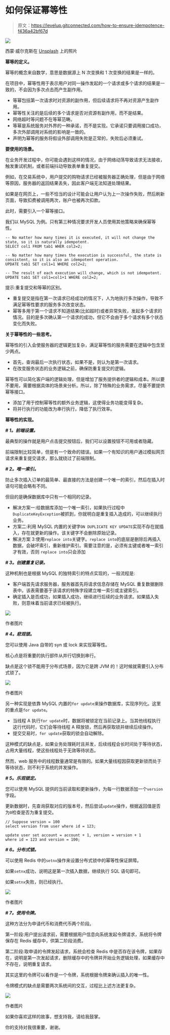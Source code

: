 # 如何保证幂等性

> 原文：<https://levelup.gitconnected.com/how-to-ensure-idempotence-f436a42bf67d>

![](img/10981f9ee0dce4a9f9ab4b379ab746a3.png)

西蒙·威尔克斯在 [Unsplash](https://unsplash.com/s/photos/tree?utm_source=unsplash&utm_medium=referral&utm_content=creditCopyText) 上的照片

**幂等的定义。**

幂等的概念来自数学，意思是数据源上 N 次变换和 1 次变换的结果是一样的。

在项目中，幂等性用于表示用户对同一操作发起的一个请求或多个请求的结果是一致的，不会因为多次点击而产生副作用。

*   等幂包括第一次请求时对资源的副作用，但后续请求将不再对资源产生副作用。
*   幂等性关注的是后续的多个请求是否对资源有副作用，而不是结果。
*   网络超时等问题不在等幂范畴。
*   等幂是系统服务对外界的一种承诺，而不是实现。它承诺只要调用接口成功，多次外部调用对系统的影响是一致的。
*   声明为幂等的服务将假设外部调用失败是正常的，失败后必须重试。

**要使用的场景。**

在业务开发过程中，你可能会遇到这样的情况，由于网络动荡导致请求无法接收，触发重试机制，或者前端抖动导致表单重复提交。

例如，在交易系统中，用户提交的购物请求已经被服务器正确处理，但是由于网络等原因，服务器的返回结果丢失，因此客户端无法知道处理结果。

如果是在网页上，一些不恰当的设计可能会让用户认为上一次操作失败，然后刷新页面，导致扣费被调用两次，账户也被再次扣款。

此时，需要引入一个幂等接口。

我们以 MySQL 为例。只有第三种情况要求开发人员使用其他策略来确保幂等性。

```
-- No matter how many times it is executed, it will not change the state, so it is naturally idempotent.
SELECT col1 FROM tab1 WHER col2=2;

-- No matter how many times the execution is successful, the state is consistent, so it is also an idempotent operation.
UPDATE tab1 SET col1=1 WHERE col2=2;

-- The result of each execution will change, which is not idempotent.
UPDATE tab1 SET col1=col1+1 WHERE col2=2;
```

提示:重复提交和等幂的区别。

*   重复提交是指在第一次请求已经成功的情况下，人为地执行多次操作，导致不满足幂等性要求的服务多次改变状态。
*   幂等多用于第一个请求不知道结果(比如超时)或者异常失败，发起多个请求的情况。目的是多次确认第一个请求的成功，但它不会由于多个请求有多个状态变化而失败。

**关于幂等性的一些思考。**

幂等性的引入会使服务器的逻辑更加复杂，满足幂等性的服务需要在逻辑中包含至少两点。

*   首先，查询最后一次执行状态，如果不是，则认为是第一次请求。
*   在改变服务状态的业务逻辑之前，确保防重复提交的逻辑。

幂等性可以简化客户端的逻辑处理，但是增加了服务提供者的逻辑和成本。所以要不要用，需要根据具体的场景来分析。所以，除了特殊的业务需求，尽量不要提供幂等接口。

*   添加了用于控制幂等性的额外业务逻辑，这使得业务功能变得复杂。
*   将并行执行的功能改为串行执行，降低了执行效率。

**幂等性的实现。**

***# 1。前端设置。***

最典型的操作就是用户点击提交按钮后，我们可以设置按钮不可用或者隐藏。

前端限制比较简单，但是有一个致命的错误。如果一个有知识的用户通过模拟网页请求来重复提交请求，那么就绕过了前端限制。

***# 2。唯一索引。***

防止多次插入订单的最简单、最直接的方法是创建一个唯一的索引，然后在插入时语句可能会略有不同。

但目的是确保数据库中只有一个相同的记录。

*   解决方案一:给数据库添加一个唯一索引，如果执行过程中`DuplicateKeyException`被抓到，你就明白是重复插入造成的，可以继续执行业务。
*   方案二:利用 MySQL 内置的关键字`ON DUPLICATE KEY UPDATE`实现不存在就插入，存在就更新的操作。该关键字不会删除原始记录。
*   解决方案 3:使用`replace into`关键字。`replace into`的底层是删除后再插入数据，会破坏索引，重新维护索引。需要注意的是，必须有主键或者唯一索引才有效，否则 `replace into`只会添加

***# 3。创建重复记录。***

这种机制也是根据 MySQL 的独特索引的特点实现的，一般流程是:

*   客户端首先请求服务器，服务器首先将请求信息存储在 MySQL 重复数据删除表中。该表需要基于该请求的特殊字段建立唯一索引或主键索引。
*   确定插入是否成功，如果插入成功，继续进行后续的业务请求。如果插入失败，则意味着当前请求已经被执行。

![](img/35e36fbb9806218a9d81d49c4a7ca256.png)

作者图片

***# 4。悲观锁。***

您可以使用 Java 自带的 syn 或 lock 来实现幂等性。

核心点是将重要的执行部件从并行切换到串行。

缺点是这个锁不能用于分布式场景，因为它是跨 JVM 的！这时候就需要引入分布式锁了。

![](img/8404b11ba8634c8621b6ee0f0c9cf8ad.png)

作者图片

另一种实现是依靠 MySQL 内置的`for update`来操作数据库，实现序列化。这里的重点是`for update`。

*   当线程 A 执行`for update`时，数据将被锁定在当前记录上。当其他线程执行这行代码时，它们会等待线程 A 释放锁，然后再获取锁并继续后续操作。
*   提交交易时，`for update`获取的锁会自动解除。

这种模式的缺点是，如果业务处理耗时且并发，后续线程会长时间处于等待状态，占用大量线程，使这些线程处于无效等待状态。

然而，web 服务中的线程数量通常是有限的。如果大量线程因获取更新锁而处于等待状态，则不利于系统的并发操作。

***# 5。乐观锁定。***

您可以使用 MySQL 提供的当前读取和更新操作，为每一行数据添加一个`version`字段。

更新数据时，先查询获取对应的版本号，然后尝试`update`操作，根据返回值是否为`0`检查是否为重复提交。

```
// Suppose version = 100
select version from user where id = 123;

update user set account = account + 1, version = version + 1 
where id = 123 and version = 100;
```

***# 6。分布式锁。***

可以使用 Redis 中的`setnx`操作来设置分布式锁中的幂等性保证屏障。

如果`setnx`成功，说明这是第一次插入数据，继续执行 SQL 语句即可。

如果`setnx`失败，则已经执行。

![](img/a8a83ec9c17d3834ad798f2d2faffb75.png)

作者图片

***# 7。使用令牌。***

这种方法分为申请代币和消费代币两个阶段。

第一阶段:用户提出请求前，需要根据用户信息向系统发起令牌请求，系统将令牌保存在 Redis 缓存中，供第二阶段消费。

第二阶段:取申请的令牌发起请求，系统会检查 Redis 中是否存在该令牌，如果存在，说明是第一次发起请求，删除缓存中的令牌并开始业务逻辑处理，如果缓存中不存在，说明重复请求。

其实这里的令牌可以看作是一个令牌，系统根据令牌来确认插入的唯一性。

令牌模式的缺点是需要两次系统间的交互，过程比上述方法更复杂。

![](img/7c7b62e8e07faa9374245fdfff2acbe6.png)

作者图片

如果你喜欢这样的故事，想支持我，请给我鼓掌。

你的支持对我很重要，谢谢。